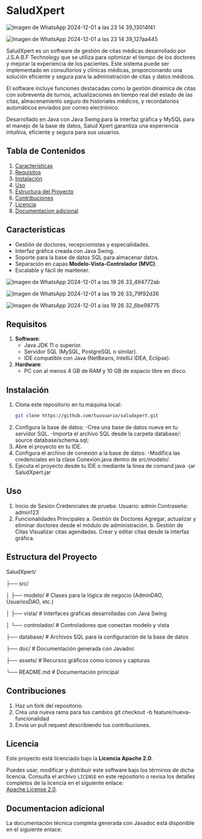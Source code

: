 # SaludXpert
![Imagen de WhatsApp 2024-12-01 a las 23 14 39_13014f41](https://github.com/user-attachments/assets/2226d1cf-1110-41d6-b1d0-cebbde179bcb)

![Imagen de WhatsApp 2024-12-01 a las 23 14 39_127aa445](https://github.com/user-attachments/assets/58494db2-9027-46da-8329-c9865429d2ee)



SaludXpert es un software de gestión de citas médicas
desarrollado por J.S.A.B.F Technology que se utiliza para optimizar 
el tiempo de los doctores y mejorar la experiencia de los pacientes. 
Este sistema puede ser implementado en consultorios y clínicas médicas, 
proporcionando una solución eficiente y segura para la administración de 
citas y datos médicos.

El software incluye funciones destacadas como la gestión dinámica de citas 
con sobreventa de turnos, actualizaciones en tiempo real del estado de las
citas, almacenamiento seguro de historiales médicos, y recordatorios automáticos 
enviados por correo electrónico.

Desarrollado en Java con Java Swing para la interfaz gráfica y MySQL para el manejo
de la base de datos, Salud Xpert garantiza una experiencia intuitiva, eficiente y 
segura para sus usuarios.


## Tabla de Contenidos
1. [Características](#características)
2. [Requisitos](#requisitos)
3. [Instalación](#instalación)
4. [Uso](#uso)
5. [Estructura del Proyecto](#estructura-del-proyecto)
6. [Contribuciones](#contribuciones)
7. [Licencia](#licencia)
8. [Documentacion adicional](#Documentacion-adicional)



## Características
- Gestión de doctores, recepcionistas y especialidades.
- Interfaz gráfica creada con Java Swing.
- Soporte para la base de datos SQL para almacenar datos.
- Separación en capas **Modelo-Vista-Controlador (MVC)**.
- Escalable y fácil de mantener.

![Imagen de WhatsApp 2024-12-01 a las 19 26 33_494772ab](https://github.com/user-attachments/assets/e53444f7-e43e-4637-bea2-a677e8a0b991)

![Imagen de WhatsApp 2024-12-01 a las 19 26 33_79f92d36](https://github.com/user-attachments/assets/53ae91fa-6316-4749-a7b6-f6b7dc95b17b)

![Imagen de WhatsApp 2024-12-01 a las 19 26 32_6be98775](https://github.com/user-attachments/assets/772dab4c-bf3a-48af-b217-a30831cdb02e)







## Requisitos
1. **Software**:
   - Java JDK 11 o superior.
   - Servidor SQL (MySQL, PostgreSQL o similar).
   - IDE compatible con Java (NetBeans, IntelliJ IDEA, Eclipse).
2. **Hardware**:
   - PC con al menos 4 GB de RAM y 10 GB de espacio libre en disco.

## Instalación

1. Clona este repositorio en tu máquina local:
   ```bash
   git clone https://github.com/tuusuario/saludxpert.git

2. Configura la base de datos:
 -Crea una base de datos nueva en tu servidor SQL.
 -Importa el archivo SQL desde la carpeta database/:
    source database/schema.sql;
3. Abre el proyecto en tu IDE.
4. Configura el archivo de conexión a la base de datos:
     -Modifica las credenciales en la clase Conexion.java dentro de src/modelo/.
5. Ejecuta el proyecto desde tu IDE o mediante la línea de comand
 java -jar SaludXpert.jar

## Uso
1. Inicio de Sesión
Credenciales de prueba:
Usuario: admin
Contraseña: admin123
2. Funcionalidades Principales
a. Gestión de Doctores
Agregar, actualizar y eliminar doctores desde el módulo de administración.
b. Gestión de Citas
Visualizar citas agendadas.
Crear y editar citas desde la interfaz gráfica.

## Estructura del Proyecto
SaludXpert/

├── src/

│   ├── modelo/          # Clases para la lógica de negocio (AdminDAO, UsuariosDAO, etc.)

│   ├── vista/           # Interfaces gráficas desarrolladas con Java Swing

│   └── controlador/     # Controladores que conectan modelo y vista

├── database/            # Archivos SQL para la configuración de la base de datos

├── doc/                 # Documentación generada con Javadoc

├── assets/              # Recursos gráficos como íconos y capturas

└── README.md            # Documentación principal

## Contribuciones
1. Haz un fork del repositorio.
2. Crea una nueva rama para tus cambios
    git checkout -b feature/nueva-funcionalidad
3. Envía un pull request describiendo tus contribuciones.

## Licencia
Este proyecto está licenciado bajo la **Licencia Apache 2.0**. 

Puedes usar, modificar y distribuir este software bajo los términos de dicha licencia. Consulta el archivo `LICENSE` en este repositorio o revisa los detalles completos de la licencia en el siguiente enlace:  
[Apache License 2.0](https://www.apache.org/licenses/LICENSE-2.0).

## Documentacion adicional
La documentación técnica completa generada con Javadoc está disponible en el siguiente enlace:


  

